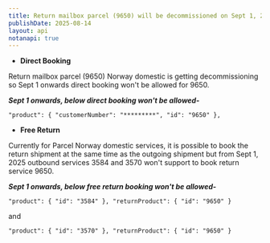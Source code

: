 ```yaml
---
title: Return mailbox parcel (9650) will be decommissioned on Sept 1, 2025
publishDate: 2025-08-14
layout: api
notanapi: true
---
```



- **Direct Booking**

Return mailbox parcel (9650) Norway domestic is getting decommissioning so Sept 1 onwards direct booking won't be allowed for 9650.

***Sept 1 onwards, below direct booking won't be allowed-***

``"product": {
        "customerNumber": "*********",
        "id": "9650"
      },``

- **Free Return**

Currently for Parcel Norway domestic services, it is possible to book the return shipment at the same time as the outgoing shipment
but from Sept 1, 2025 outbound services 3584 and 3570 won't support to book return service 9650.

***Sept 1 onwards, below free return booking won't be allowed-***

``"product": {
"id": "3584"
},
"returnProduct": {
"id": "9650"
}``


and 

``"product": {
"id": "3570"
},
"returnProduct": {
"id": "9650"
}``

